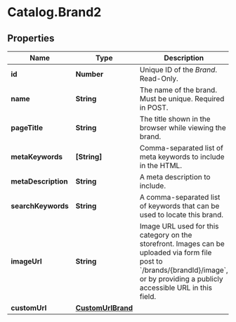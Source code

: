 # Catalog.Brand2

## Properties
Name | Type | Description | Notes
------------ | ------------- | ------------- | -------------
**id** | **Number** | Unique ID of the *Brand*. Read-Only. | [optional] 
**name** | **String** | The name of the brand. Must be unique. Required in POST. | 
**pageTitle** | **String** | The title shown in the browser while viewing the brand.  | [optional] 
**metaKeywords** | **[String]** | Comma-separated list of meta keywords to include in the HTML.  | [optional] 
**metaDescription** | **String** | A meta description to include.  | [optional] 
**searchKeywords** | **String** | A comma-separated list of keywords that can be used to locate this brand.  | [optional] 
**imageUrl** | **String** | Image URL used for this category on the storefront. Images can be uploaded via form file post to &#x60;/brands/{brandId}/image&#x60;, or by providing a publicly accessible URL in this field.  | [optional] 
**customUrl** | [**CustomUrlBrand**](CustomUrlBrand.md) |  | [optional] 
